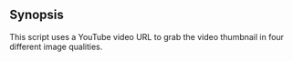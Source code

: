 ## Synopsis

This script uses a YouTube video URL to grab the video thumbnail in four different image qualities.
